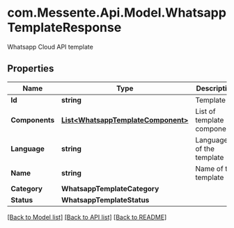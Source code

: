 # com.Messente.Api.Model.WhatsappTemplateResponse
Whatsapp Cloud API template

## Properties

Name | Type | Description | Notes
------------ | ------------- | ------------- | -------------
**Id** | **string** | Template ID | 
**Components** | [**List&lt;WhatsappTemplateComponent&gt;**](WhatsappTemplateComponent.md) | List of template components | 
**Language** | **string** | Language of the template | 
**Name** | **string** | Name of the template | 
**Category** | **WhatsappTemplateCategory** |  | 
**Status** | **WhatsappTemplateStatus** |  | 

[[Back to Model list]](../README.md#documentation-for-models) [[Back to API list]](../README.md#documentation-for-api-endpoints) [[Back to README]](../README.md)

